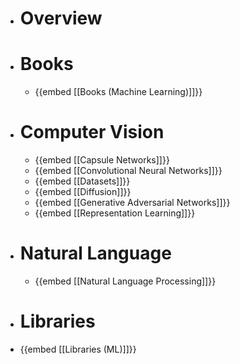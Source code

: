 - # Overview
- # Books
	- {{embed [[Books (Machine Learning)]]}}
- # Computer Vision
	- {{embed [[Capsule Networks]]}}
	- {{embed [[Convolutional Neural Networks]]}}
	- {{embed [[Datasets]]}}
	- {{embed [[Diffusion]]}}
	- {{embed [[Generative Adversarial Networks]]}}
	- {{embed [[Representation Learning]]}}
- # Natural Language
	- {{embed [[Natural Language Processing]]}}
- # Libraries
- {{embed [[Libraries (ML)]]}}